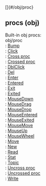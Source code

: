 []{#/obj/proc}    
## procs (obj)    
Built-in obj procs:    
obj/proc    
:   [Bump](ref/atom/movable/proc/Bump)    
:   [Click](ref/atom/proc/Click)    
:   [Cross proc](ref/atom/proc/Cross)    
:   [Crossed proc](ref/atom/proc/Crossed)    
:   [DblClick](ref/atom/proc/DblClick)    
:   [Del](ref/datum/proc/Del)    
:   [Enter](ref/atom/proc/Enter)    
:   [Entered](ref/atom/proc/Entered)    
:   [Exit](ref/atom/proc/Exit)    
:   [Exited](ref/atom/proc/Exited)    
:   [MouseDown](ref/atom/proc/MouseDown)    
:   [MouseDrag](ref/atom/proc/MouseDrag)    
:   [MouseDrop](ref/atom/proc/MouseDrop)    
:   [MouseEntered](ref/atom/proc/MouseEntered)    
:   [MouseExited](ref/atom/proc/MouseExited)    
:   [MouseMove](ref/atom/proc/MouseMove)    
:   [MouseUp](ref/atom/proc/MouseUp)    
:   [MouseWheel](ref/atom/proc/MouseWheel)    
:   [Move](ref/atom/movable/proc/Move)    
:   [New](ref/atom/proc/New)    
:   [Read](ref/datum/proc/Read)    
:   [Stat](ref/atom/proc/Stat)    
:   [Topic](ref/datum/proc/Topic)    
:   [Uncross proc](ref/atom/proc/Uncross)    
:   [Uncrossed proc](ref/atom/proc/Uncrossed)    
:   [Write](ref/datum/proc/Write)  